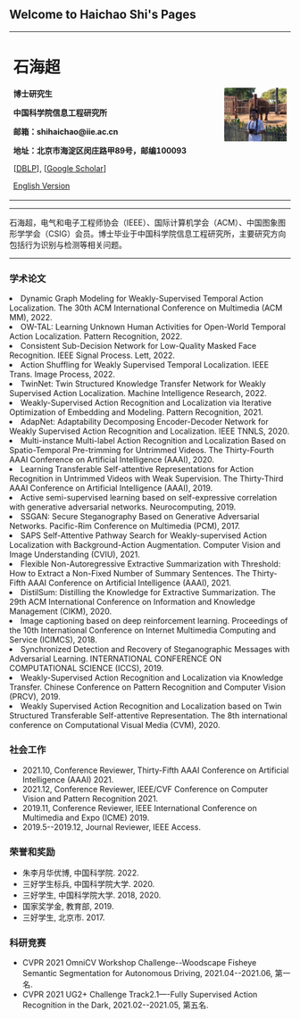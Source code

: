 ## Welcome to Haichao Shi's Pages
<div>
<table border="0">
  <tr>
    <td width="75%">
      <h1>石海超</h1>
      <p><b>博士研究生</b></p>
      <p><b>中国科学院信息工程研究所</b></p>
      <p><b>邮箱：shihaichao@iie.ac.cn</b></p>
      <p><b>地址：北京市海淀区闵庄路甲89号，邮编100093</b></p>
      <p>[<a href="https://dblp.org/pid/180/1745.html">DBLP</a>], [<a href="https://scholar.google.com/citations?user=WvyvclcAAAAJ&hl=zh-CN">Google Scholar</a>]</p>
<!--       <p><a href="https://scholar.google.com/citations?user=WvyvclcAAAAJ&hl=zh-CN">Google Scholar</a></p> -->
      <p><a href="/index-en.html">English Version</a></p>
    </td>
    <td width="25%">
      <img src="assets/personal.jpg" width="100%">
    </td>
  </tr>
</table>
</div>

---

石海超，电气和电子工程师协会（IEEE）、国际计算机学会（ACM）、中国图象图形学学会（CSIG）会员。博士毕业于中国科学院信息工程研究所，主要研究方向包括行为识别与检测等相关问题。

---

### 学术论文
<li>Dynamic Graph Modeling for Weakly-Supervised Temporal Action Localization. The 30th ACM International Conference on Multimedia (ACM MM), 2022.</li>
<li>OW-TAL: Learning Unknown Human Activities for Open-World Temporal Action Localization. Pattern Recognition, 2022.</li>
<li>Consistent Sub-Decision Network for Low-Quality Masked Face Recognition. IEEE Signal Process. Lett, 2022.</li>
<li>Action Shuffling for Weakly Supervised Temporal Localization. IEEE Trans. Image Process, 2022.</li>
<li>TwinNet: Twin Structured Knowledge Transfer Network for Weakly Supervised Action Localization. Machine Intelligence Research, 2022.</li>
<li>Weakly-Supervised Action Recognition and Localization via Iterative Optimization of Embedding and Modeling. Pattern Recognition, 2021.</li>
<li>AdapNet: Adaptability Decomposing Encoder-Decoder Network for Weakly Supervised Action Recognition and Localization. IEEE TNNLS, 2020.</li>
<li>Multi-instance Multi-label Action Recognition and Localization Based on Spatio-Temporal Pre-trimming for Untrimmed Videos. The Thirty-Fourth AAAI Conference on Artificial Intelligence (AAAI), 2020.</li>
<li>Learning Transferable Self-attentive Representations for Action Recognition in Untrimmed Videos with Weak Supervision. The Thirty-Third AAAI Conference on Artificial Intelligence (AAAI), 2019.</li>

<li>Active semi-supervised learning based on self-expressive correlation with generative adversarial networks. Neurocomputing, 2019.</li>

<li>SSGAN: Secure Steganography Based on Generative Adversarial Networks. Pacific-Rim Conference on Multimedia (PCM), 2017.</li>

<li>SAPS Self-Attentive Pathway Search for Weakly-supervised Action Localization with Background-Action Augmentation. Computer Vision and Image Understanding (CVIU), 2021.</li>

<li>Flexible Non-Autoregressive Extractive Summarization with Threshold: How to Extract a Non-Fixed Number of Summary Sentences. The Thirty-Fifth AAAI Conference on Artificial Intelligence (AAAI), 2021.</li>

<li>DistilSum: Distilling the Knowledge for Extractive Summarization. The 29th ACM International Conference on Information and Knowledge Management (CIKM), 2020.</li>

<li>Image captioning based on deep reinforcement learning. Proceedings of the 10th International Conference on Internet Multimedia Computing and Service (ICIMCS), 2018.</li>

<li>Synchronized Detection and Recovery of Steganographic Messages with Adversarial Learning. INTERNATIONAL CONFERENCE ON COMPUTATIONAL SCIENCE (ICCS), 2019.</li>

<li>Weakly-Supervised Action Recognition and Localization via Knowledge Transfer. Chinese Conference on Pattern Recognition and Computer Vision (PRCV), 2019.</li>

<li>Weakly Supervised Action Recognition and Localization based on Twin Structured Transferable Self-attentive Representation. The 8th international conference on Computational Visual Media (CVM), 2020.</li>


<!-- ### 研究方向
- 行为识别
- 行为检测 -->

### 社会工作
- 2021.10, Conference Reviewer, Thirty-Fifth AAAI Conference on Artificial Intelligence (AAAI) 2021.
- 2021.12, Conference Reviewer, IEEE/CVF Conference on Computer Vision and Pattern Recognition 2021.
- 2019.11, Conference Reviewer, IEEE International Conference on Multimedia and Expo (ICME) 2019.
- 2019.5--2019.12, Journal Reviewer, IEEE Access.

### 荣誉和奖励
<ul>
<li>朱李月华优博, 中国科学院. 2022.</li>
<li>三好学生标兵, 中国科学院大学. 2020.</li>
<li>三好学生, 中国科学院大学. 2018, 2020.</li>
<li>国家奖学金, 教育部, 2019.</li>
<li>三好学生, 北京市. 2017.</li>
</ul>

### 科研竞赛
<ul>
<li>CVPR 2021 OmniCV Workshop Challenge--Woodscape Fisheye Semantic Segmentation for Autonomous Driving, 2021.04--2021.06, 第一名.</li>
<li>CVPR 2021 UG2+ Challenge Track2.1—-Fully Supervised Action Recognition in the Dark, 2021.02--2021.05, 第五名.</li>
</ul>

<!-- ### 项目研究
- **专利**  -->

<!-- #### 公司/学校/研究所（2017.9~至今）
- **项目1**  
项目描述
- **项目2**  
项目描述
 -->
